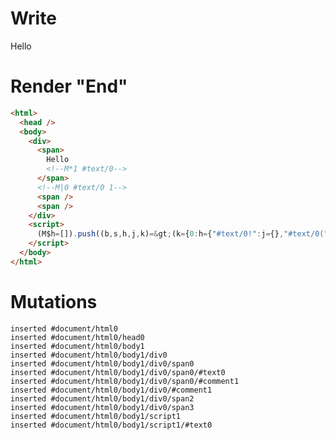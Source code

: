 # Write
  <div><span>Hello<!M*1 #text/0></span><!M|0 #text/0 1><span></span><span></span></div><script>(M$h=[]).push((b,s,h,j,k)=>(k={0:h={"#text/0!":j={},"#text/0(":b("packages/translator-tags/src/__tests__/fixtures/toggle-first-child/template.marko_1_renderer")},1:j,$global:{}},j._=h,k),[])</script>


# Render "End"
```html
<html>
  <head />
  <body>
    <div>
      <span>
        Hello
        <!--M*1 #text/0-->
      </span>
      <!--M|0 #text/0 1-->
      <span />
      <span />
    </div>
    <script>
      (M$h=[]).push((b,s,h,j,k)=&gt;(k={0:h={"#text/0!":j={},"#text/0(":b("packages/translator-tags/src/__tests__/fixtures/toggle-first-child/template.marko_1_renderer")},1:j,$global:{}},j._=h,k),[])
    </script>
  </body>
</html>
```

# Mutations
```
inserted #document/html0
inserted #document/html0/head0
inserted #document/html0/body1
inserted #document/html0/body1/div0
inserted #document/html0/body1/div0/span0
inserted #document/html0/body1/div0/span0/#text0
inserted #document/html0/body1/div0/span0/#comment1
inserted #document/html0/body1/div0/#comment1
inserted #document/html0/body1/div0/span2
inserted #document/html0/body1/div0/span3
inserted #document/html0/body1/script1
inserted #document/html0/body1/script1/#text0
```